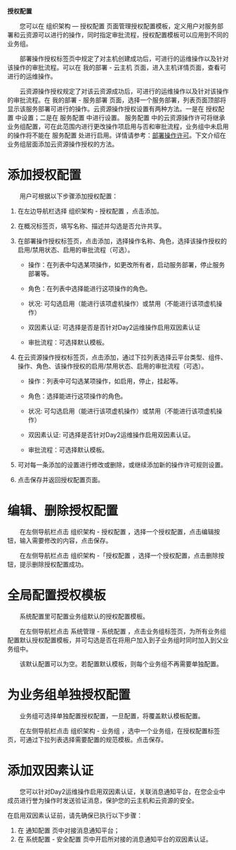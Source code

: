 
**授权配置**

　　您可以在 组织架构 — 授权配置 页面管理授权配置模板，定义用户对服务部署和云资源可以进行的操作，同时指定审批流程，授权配置模板可以应用到不同的业务组。

　　部署操作授权标签页中规定了对主机创建成功后，可进行的运维操作以及针对该操作的审批流程。可以在 我的部署 - 云主机 页面，进入主机详情页面，查看可进行的运维操作。

　　云资源操作授权规定了对该云资源成功后，可进行的运维操作以及针对该操作的审批流程。在 我的部署 - 服务部署 页面，选择一个服务部署，列表页面顶部将显示该服务部署可进行的操作。云资源操作授权设置有两种方法。一是在 授权配置 中设置；二是在 服务配置 中进行设置。 服务配置 中的云资源操作许可将继承业务组配置，可在此范围内进行更改操作项启用与否和审批流程，业务组中未启用的操作将不能在 服务配置 处进行启用。详情请参考：[部署操作许可](https://cloudchef.github.io/doc/AdminDoc/05服务建模/服务配置.html#部署操作许可)。下文介绍在业务组层面添加云资源操作授权的方法。

# 添加授权配置

　　用户可根据以下步骤添加授权配置：

1.  在左边导航栏选择 组织架构 - 授权配置 ，点击添加。

2.  在概况标签页，填写名称、描述并勾选是否允许共享。

3.  在部署操作授权标签页，点击添加，选择操作名称、角色，选择该操作授权的启用/禁用状态、启用的审批流程（可选）。

    + 操作：在列表中勾选某项操作，如更改所有者，启动服务部署，停止服务部署等。

    + 角色：在列表中选择能进行这项操作的角色。

    + 状况: 可勾选启用（能进行该项虚机操作）或禁用（不能进行该项虚机操作）

    + 双因素认证: 可选择是否是否针对Day2运维操作启用双因素认证

    + 审批流程：可选择默认模板。

4.  在云资源操作授权标签页，点击添加，通过下拉列表选择云平台类型、组件、操作、角色、该操作授权的启用/禁用状态、启用的审批流程（可选）。

    + 操作：列表中可勾选某项操作，如启用，停止，挂起等。

    + 角色：选择能进行这项操作的角色。

    + 状况: 可勾选启用（能进行该项虚机操作）或禁用（不能进行该项虚机操作）

    + 双因素认证: 可选择是否针对Day2运维操作启用双因素认证。

    + 审批流程：可选择默认模板。

5.  可对每一条添加的设置进行修改或删除，或继续添加新的操作许可规则设置。

6.  点击保存并返回授权配置页面。






# 编辑、删除授权配置

　　在左侧导航栏点击 组织架构 - 授权配置 ，选择一个授权配置，点击编辑按钮，输入需要修改的内容，点击保存。

　　在左侧导航栏点击 组织架构 -「授权配置 ，选择一个授权配置，点击删除按钮，提示删除授权配置成功。

# 全局配置授权模板

　　系统配置里可配置业务组默认的授权配置模板。

　　在左侧导航栏点击 系统管理 - 系统配置 ，点击业务组标签页，为所有业务组配置默认授权配置模板，并可勾选是否在将用户加入到子业务组时同时加入到父业务组中。

　　该默认配置可以为空。若配置默认模板，则每个业务组不再需要单独配置。


# 为业务组单独授权配置

　　业务组可选择单独配置授权配置，一旦配置，将覆盖默认模板配置。

　　在左侧导航栏点击 组织架构 - 业务组 ，选中一个业务组，在授权配置标签页，可通过下拉列表选择需要配置的规范模板。点击保存。

# 添加双因素认证

　　您可以针对Day2运维操作启用双因素认证，关联消息通知平台，在您企业中成员进行誉为操作时发送验证消息，保护您的云主机和云资源的安全。

在启用双因素认证前，请先确保已执行以下步骤：
  1. 在 通知配置 页中对接消息通知平台；
  2. 在 系统配置 - 安全配置 页中开启所对接的消息通知平台的双因素认证。
